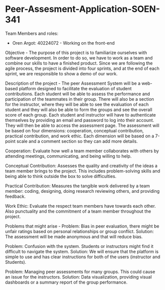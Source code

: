 # Peer-Assesment-Application-SOEN-341

Team Members and roles:
 - Oren Argot: 40224072 - Working on the front-end

Objective - 
  The purpose of this project is to familiarize ourselves with software development. In order to do so, we have to work as a team and combine our skills to have a finished product. Since we are following the agile process, the project is divided into four sprints, and at the end of each sprint, we are responsible to show a demo of our work. 

Description of the project - 
  The peer Assessment System will be a web-based platform designed to facilitate the evaluation of student contributions. Each student will be able to assess the performance and participation of the teammates in their group. There will also be a section for the instructor, where they will be able to see the evaluation of each student and they will also be able to form the groups and see the overall score of each group. Each student and instructor will have to authenticate themselves by providing an email and password to log into their account. They will then be able to access the assessment page. The assessment will be based on four dimensions: cooperation, conceptual contribution, practical contribution, and work ethic. Each dimension will be based on a 7-point scale and a comment section so they can add more details.
  
  Cooperation: Evaluate how well a team member collaborates with others by attending meetings, communicating, and being willing to help.

  Conceptual Contribution: Assesses the quality and creativity of the ideas a team member brings to the project. This includes problem-solving skills and being able to        think outside the box to solve difficulties.

  Practical Contribution: Measures the tangible work delivered by a team member: coding, designing, doing research reviewing others, and providing feedback.

  Work Ethic: Evaluate the respect team members have towards each other. Also punctuality and the commitment of a team member throughout the project.
  
  
Problems that might arise - 
  Problem: Bias in peer evaluation, there might be unfair ratings based on personal relationships or group conflict.
  Solution: The assessment will be made anonymous and that will reduce bias.

  Problem: Confusion with the system. Students or instructors might find it difficult to navigate the system.
  Solution: We will ensure that the platform is simple to use and has clear instructions for both of the users (instructor and Students).

  Problem: Managing peer assessments for many groups. This could cause an issue for the instructors.
  Solution: Data visualization, providing visual dashboards or a summary report of the group performance.

  
